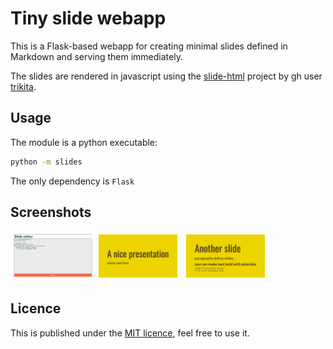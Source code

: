 # Tiny slide webapp

This is a Flask-based webapp for creating minimal slides defined in Markdown and serving them immediately.

The slides are rendered in javascript using the [slide-html](https://github.com/trikita/slide-html) project by gh user [trikita](https://github.com/trikita/).

## Usage

The module is a python executable:
```bash
python -m slides
```
The only dependency is `Flask`

## Screenshots

<img src="static/editor.png?raw=true" width="25%" style="margin: 1%;"><img src="static/slide-1.png?raw=true" width=25% style="margin: 1%;"> <img src="static/slide-2.png?raw=true" width=25% style="margin: 1%;">

## Licence

This is published under the [MIT licence](LICENSE), feel free to use it.